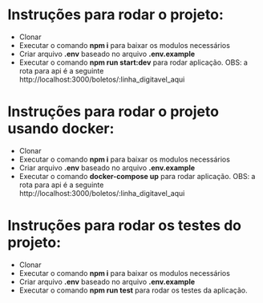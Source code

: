 Instruções para rodar o projeto:
===================================
- Clonar 
- Executar o comando **npm i** para baixar os modulos necessários
- Criar arquivo **.env** baseado no arquivo **.env.example**
- Executar o comando **npm run start:dev** para rodar aplicação. OBS: 
a rota para api é a seguinte http://localhost:3000/boletos/:linha_digitavel_aqui

Instruções para rodar o projeto usando docker:
===============================================
- Clonar 
- Executar o comando **npm i** para baixar os modulos necessários
- Criar arquivo **.env** baseado no arquivo **.env.example**
- Executar o comando **docker-compose up** para rodar aplicação. OBS: 
a rota para api é a seguinte http://localhost:3000/boletos/:linha_digitavel_aqui

Instruções para rodar os testes do projeto:
============================================
- Clonar 
- Executar o comando **npm i** para baixar os modulos necessários
- Criar arquivo **.env** baseado no arquivo **.env.example**
- Executar o comando **npm run test** para rodar os testes da aplicação.

